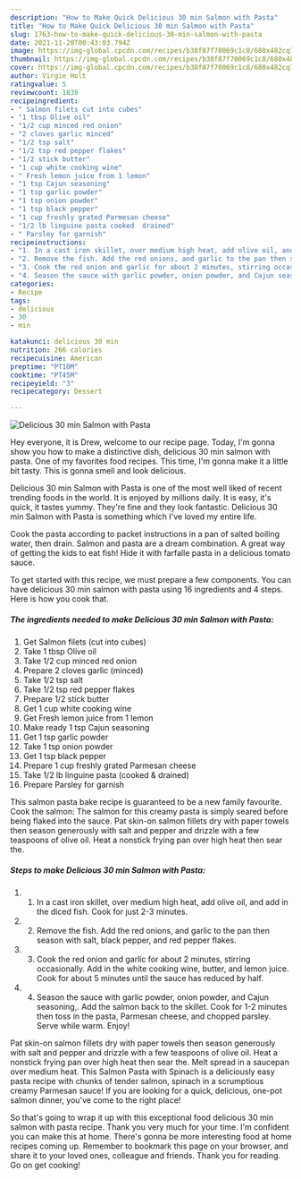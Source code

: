 ```yaml
---
description: "How to Make Quick Delicious 30 min Salmon with Pasta"
title: "How to Make Quick Delicious 30 min Salmon with Pasta"
slug: 1763-how-to-make-quick-delicious-30-min-salmon-with-pasta
date: 2021-11-20T00:43:03.794Z
image: https://img-global.cpcdn.com/recipes/b38f87f70069c1c8/680x482cq70/delicious-30-min-salmon-with-pasta-recipe-main-photo.jpg
thumbnail: https://img-global.cpcdn.com/recipes/b38f87f70069c1c8/680x482cq70/delicious-30-min-salmon-with-pasta-recipe-main-photo.jpg
cover: https://img-global.cpcdn.com/recipes/b38f87f70069c1c8/680x482cq70/delicious-30-min-salmon-with-pasta-recipe-main-photo.jpg
author: Virgie Holt
ratingvalue: 5
reviewcount: 1839
recipeingredient:
- " Salmon filets cut into cubes"
- "1 tbsp Olive oil"
- "1/2 cup minced red onion"
- "2 cloves garlic minced"
- "1/2 tsp salt"
- "1/2 tsp red pepper flakes"
- "1/2 stick butter"
- "1 cup white cooking wine"
- " Fresh lemon juice from 1 lemon"
- "1 tsp Cajun seasoning"
- "1 tsp garlic powder"
- "1 tsp onion powder"
- "1 tsp black pepper"
- "1 cup freshly grated Parmesan cheese"
- "1/2 lb linguine pasta cooked  drained"
- " Parsley for garnish"
recipeinstructions:
- "1. In a cast iron skillet, over medium high heat, add olive oil, and add in the diced fish. Cook for just 2-3 minutes."
- "2. Remove the fish. Add the red onions, and garlic to the pan then season with salt, black pepper, and red pepper flakes."
- "3. Cook the red onion and garlic for about 2 minutes, stirring occasionally. Add in the white cooking wine, butter, and lemon juice. Cook for about 5 minutes until the sauce has reduced by half."
- "4. Season the sauce with garlic powder, onion powder, and Cajun seasoning,. Add the salmon back to the skillet. Cook for 1-2 minutes then toss in the pasta, Parmesan cheese, and chopped parsley. Serve while warm. Enjoy!"
categories:
- Recipe
tags:
- delicious
- 30
- min

katakunci: delicious 30 min 
nutrition: 266 calories
recipecuisine: American
preptime: "PT10M"
cooktime: "PT45M"
recipeyield: "3"
recipecategory: Dessert

---
```



![Delicious 30 min Salmon with Pasta](https://img-global.cpcdn.com/recipes/b38f87f70069c1c8/680x482cq70/delicious-30-min-salmon-with-pasta-recipe-main-photo.jpg)

Hey everyone, it is Drew, welcome to our recipe page. Today, I'm gonna show you how to make a distinctive dish, delicious 30 min salmon with pasta. One of my favorites food recipes. This time, I'm gonna make it a little bit tasty. This is gonna smell and look delicious.

Delicious 30 min Salmon with Pasta is one of the most well liked of recent trending foods in the world. It is enjoyed by millions daily. It is easy, it's quick, it tastes yummy. They're fine and they look fantastic. Delicious 30 min Salmon with Pasta is something which I've loved my entire life.

Cook the pasta according to packet instructions in a pan of salted boiling water, then drain. Salmon and pasta are a dream combination. A great way of getting the kids to eat fish! Hide it with farfalle pasta in a delicious tomato sauce.


To get started with this recipe, we must prepare a few components. You can have delicious 30 min salmon with pasta using 16 ingredients and 4 steps. Here is how you cook that.

<!--inarticleads1-->

##### The ingredients needed to make Delicious 30 min Salmon with Pasta:

1. Get  Salmon filets (cut into cubes)
1. Take 1 tbsp Olive oil
1. Take 1/2 cup minced red onion
1. Prepare 2 cloves garlic (minced)
1. Take 1/2 tsp salt
1. Take 1/2 tsp red pepper flakes
1. Prepare 1/2 stick butter
1. Get 1 cup white cooking wine
1. Get  Fresh lemon juice from 1 lemon
1. Make ready 1 tsp Cajun seasoning
1. Get 1 tsp garlic powder
1. Take 1 tsp onion powder
1. Get 1 tsp black pepper
1. Prepare 1 cup freshly grated Parmesan cheese
1. Take 1/2 lb linguine pasta (cooked & drained)
1. Prepare  Parsley for garnish


This salmon pasta bake recipe is guaranteed to be a new family favourite. Cook the salmon: The salmon for this creamy pasta is simply seared before being flaked into the sauce. Pat skin-on salmon fillets dry with paper towels then season generously with salt and pepper and drizzle with a few teaspoons of olive oil. Heat a nonstick frying pan over high heat then sear the. 

<!--inarticleads2-->

##### Steps to make Delicious 30 min Salmon with Pasta:

1. 1. In a cast iron skillet, over medium high heat, add olive oil, and add in the diced fish. Cook for just 2-3 minutes.
1. 2. Remove the fish. Add the red onions, and garlic to the pan then season with salt, black pepper, and red pepper flakes.
1. 3. Cook the red onion and garlic for about 2 minutes, stirring occasionally. Add in the white cooking wine, butter, and lemon juice. Cook for about 5 minutes until the sauce has reduced by half.
1. 4. Season the sauce with garlic powder, onion powder, and Cajun seasoning,. Add the salmon back to the skillet. Cook for 1-2 minutes then toss in the pasta, Parmesan cheese, and chopped parsley. Serve while warm. Enjoy!


Pat skin-on salmon fillets dry with paper towels then season generously with salt and pepper and drizzle with a few teaspoons of olive oil. Heat a nonstick frying pan over high heat then sear the. Melt spread in a saucepan over medium heat. This Salmon Pasta with Spinach is a deliciously easy pasta recipe with chunks of tender salmon, spinach in a scrumptious creamy Parmesan sauce! If you are looking for a quick, delicious, one-pot salmon dinner, you've come to the right place! 

So that's going to wrap it up with this exceptional food delicious 30 min salmon with pasta recipe. Thank you very much for your time. I'm confident you can make this at home. There's gonna be more interesting food at home recipes coming up. Remember to bookmark this page on your browser, and share it to your loved ones, colleague and friends. Thank you for reading. Go on get cooking!
